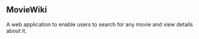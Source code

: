 ## MovieWiki

A web application to enable users to search for any movie and view details
about it.

